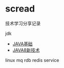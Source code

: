 # scread
技术学习分享记录

jdk

- [JAVA基础](https://github.com/zhaochuanbin/scread/blob/master/note/java-basic.md)
- [JAVA8新技术](https://github.com/zhaochuanbin/scread/blob/master/note/java8.md)

linux
mq
rdb
redis
service
